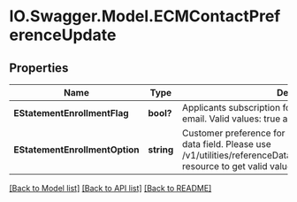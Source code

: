 # IO.Swagger.Model.ECMContactPreferenceUpdate
## Properties

Name | Type | Description | Notes
------------ | ------------- | ------------- | -------------
**EStatementEnrollmentFlag** | **bool?** | Applicants subscription for receiving statement over email. Valid values: true and false | [optional] 
**EStatementEnrollmentOption** | **string** | Customer preference for eStatement. This is a reference data field. Please use /v1/utilities/referenceData/{eStatementEnrollmentOption} resource to get valid value of this field with description. | [optional] 

[[Back to Model list]](../README.md#documentation-for-models) [[Back to API list]](../README.md#documentation-for-api-endpoints) [[Back to README]](../README.md)

